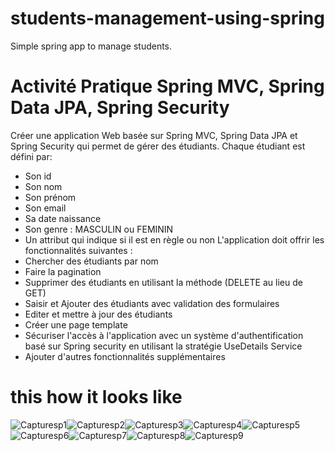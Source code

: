 # students-management-using-spring
Simple spring app to manage students.
# Activité Pratique Spring MVC, Spring Data JPA, Spring Security
Créer une application Web basée sur Spring MVC, Spring Data JPA et Spring Security qui permet de gérer des étudiants.
Chaque étudiant est défini par:
 - Son id
 - Son nom
 - Son prénom
 - Son email
 - Sa date naissance
 - Son genre : MASCULIN ou FEMININ
 - Un attribut qui indique si il est en règle ou non
L'application doit offrir les fonctionnalités suivantes :
  - Chercher des étudiants par nom
  - Faire la pagination
  - Supprimer des étudiants en utilisant la méthode (DELETE au lieu de GET)
  - Saisir et Ajouter des étudiants avec validation des formulaires
  - Editer et mettre à jour des étudiants
  - Créer une page template 
  - Sécuriser l'accès à l'application avec un système d'authentification basé sur Spring security en utilisant la stratégie UseDetails Service
 - Ajouter d'autres fonctionnalités supplémentaires
 # this how it looks like
 ![Capturesp1](https://user-images.githubusercontent.com/80116765/166115010-8607796b-fccd-457f-8f78-a3a5bb62943f.PNG)![Capturesp2](https://user-images.githubusercontent.com/80116765/166115020-e74109dd-190f-4a6f-a007-17a629ec4103.PNG)![Capturesp3](https://user-images.githubusercontent.com/80116765/166115024-1996463d-4476-48e8-8a03-07d248967d15.PNG)![Capturesp4](https://user-images.githubusercontent.com/80116765/166115032-aabb3244-0006-4a39-9b19-1e96101a0c35.PNG)![Capturesp5](https://user-images.githubusercontent.com/80116765/166115037-68a500d0-8838-4be9-bf38-4800a531209b.PNG)![Capturesp6](https://user-images.githubusercontent.com/80116765/166115044-74bb07c4-e6b0-485a-bdd7-6ec88eee8a1e.PNG)![Capturesp7](https://user-images.githubusercontent.com/80116765/166115059-f18710b3-920b-43c4-8d16-71293aab7241.PNG)![Capturesp8](https://user-images.githubusercontent.com/80116765/166115064-b5ae7710-888c-4348-83c6-207523949b30.PNG)![Capturesp9](https://user-images.githubusercontent.com/80116765/166115075-94be40a2-38a4-4952-94bc-c7ece18b4924.PNG)








